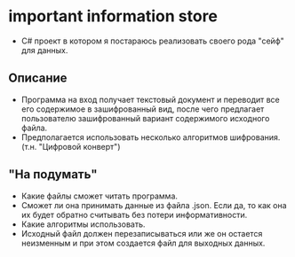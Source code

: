 # important information store
- C# проект в котором я постараюсь реализовать своего рода "сейф" для данных.

## Описание
- Программа на вход получает текстовый документ и переводит все его содержимое в зашифрованный вид, после чего предлагает пользователю зашифрованный вариант содержимого исходного файла.
- Предполагается использовать несколько алгоритмов шифрования. (т.н. "Цифровой конверт")

## "На подумать"
- Какие файлы сможет читать программа.
- Сможет ли она принимать данные из файла .json. Если да, то как она их будет обратно считывать без потери информативности.
- Какие алгоритмы использовать.
- Исходный файл должен перезаписываться или же он остается неизменным и при этом создается файл для выходных данных.